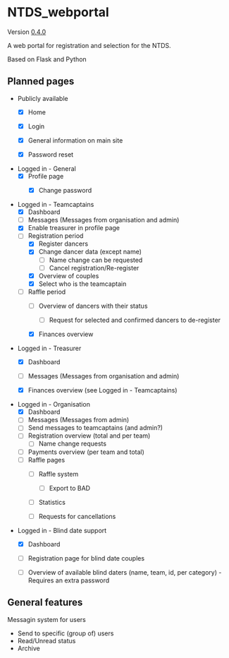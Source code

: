 # NTDS_webportal
Version [0.4.0][CHANGELOG]

A web portal for registration and selection for the NTDS.

Based on Flask and Python


## Planned pages
- Publicly available
  - [x] Home
  - [x] Login
  - [x] General information on main site
  - [x] Password reset


- Logged in - General
  - [x] Profile page
    - [x] Change password


- Logged in - Teamcaptains
  - [x] Dashboard
  - [ ] Messages (Messages from organisation and admin)
  - [x] Enable treasurer in profile page
  - [ ] Registration period
    - [x] Register dancers
    - [x] Change dancer data (except name)
      - [ ] Name change can be requested
      - [ ] Cancel registration/Re-register
    - [x] Overview of couples
    - [x] Select who is the teamcaptain
  - [ ] Raffle period
    - [ ] Overview of dancers with their status
      - [ ] Request for selected and confirmed dancers to de-register
    - [x] Finances overview


- Logged in - Treasurer
  - [x] Dashboard
  - [ ] Messages (Messages from organisation and admin)
  - [x] Finances overview (see Logged in - Teamcaptains)


- Logged in - Organisation
  - [x] Dashboard
  - [ ] Messages (Messages from admin)
  - [ ] Send messages to teamcaptains (and admin?)
  - [ ] Registration overview (total and per team)
    - [ ] Name change requests
  - [ ] Payments overview (per team and total)
  - [ ] Raffle pages
    - [ ] Raffle system
      - [ ] Export to BAD
    - [ ] Statistics
    - [ ] Requests for cancellations


- Logged in - Blind date support
  - [x] Dashboard
  - [ ] Registration page for blind date couples
  - [ ] Overview of available blind daters (name, team, id, per category) - Requires an extra password


## General features
Messagin system for users
  - Send to specific (group of) users
  - Read/Unread status
  - Archive


[CHANGELOG]: ./CHANGELOG.md